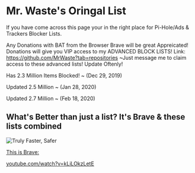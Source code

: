 # Mr. Waste's Oringal List

If you have come across this page your in the right place for Pi-Hole/Ads & Trackers Blocker Lists.

Any Donations with BAT from the Browser Brave will be great Appreicated! Donations will give you VIP access to my ADVANCED BLOCK LISTS!
Link: https://github.com/MrWaste?tab=repositories
~Just message me to claim access to these advanced lists!
Update Oftenly!
<p>
Has 2.3 Million Items Blocked! ~ (Dec 29, 2019)
  </p>
<p>
Updated 2.5 Million ~ (Jan 28, 2020)
  </p>
<p>
Updated 2.7 Million ~ (Feb 18, 2020)
  </p>
  
## What's Better than just a list? It's Brave & these lists combined

![Truly Faster, Safer](https://github.com/MrWaste/Malwarebytes-hpHosts-Full-Lists/blob/master/Gif/Brave%20Browser%20Speed%20Comparison%202019.gif)

<a href="https://brave.com/">This is Brave:</a> 
<p>
<a href="https://www.youtube.com/watch?v=kLiLOkzLetE/">youtube.com/watch?v=kLiLOkzLetE</a>
</p>





